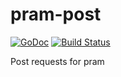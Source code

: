 # pram-post
[![GoDoc](http://img.shields.io/badge/go-documentation-brightgreen.svg?style=flat-square)](https://godoc.org/github.com/techjanitor/pram-post)
[![Build Status](https://travis-ci.org/techjanitor/pram-post.svg)](https://travis-ci.org/techjanitor/pram-post)

Post requests for pram
